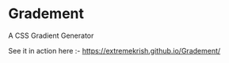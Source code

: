 # Gradement
A CSS Gradient Generator

See it in action here :- <a target="_blank" href="https://extremekrish.github.io/Gradement">
https://extremekrish.github.io/Gradement/
</a>
